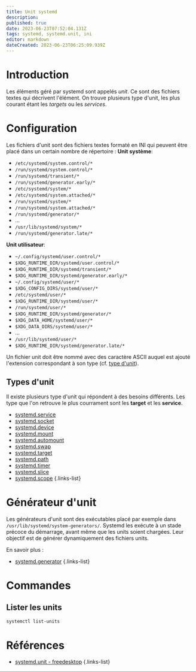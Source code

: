 ```yaml
---
title: Unit systemd
description: 
published: true
date: 2023-06-23T07:52:04.131Z
tags: systemd, systemd.unit, ini
editor: markdown
dateCreated: 2023-06-23T06:25:09.939Z
---
```


# Introduction
Les éléments géré par systemd sont appelés *unit*. Ce sont des fichiers textes qui décrivent l'élément. On trouve plusieurs type d'unit, les plus courant étant les *targets* ou les *services*.

# Configuration
Les fichiers d'unit sont des fichiers textes formaté en INI qui peuvent être placé dans un certain nombre de répertoire :
**Unit système**:
- `/etc/systemd/system.control/*`
- `/run/systemd/system.control/*`
- `/run/systemd/transient/*`
- `/run/systemd/generator.early/*`
- `/etc/systemd/system/*`
- `/etc/systemd/system.attached/*`
- `/run/systemd/system/*`
- `/run/systemd/system.attached/*`
- `/run/systemd/generator/*`
- …
- `/usr/lib/systemd/system/*`
- `/run/systemd/generator.late/*`

**Unit utilisateur**:
- `~/.config/systemd/user.control/*`
- `$XDG_RUNTIME_DIR/systemd/user.control/*`
- `$XDG_RUNTIME_DIR/systemd/transient/*`
- `$XDG_RUNTIME_DIR/systemd/generator.early/*`
- `~/.config/systemd/user/*`
- `$XDG_CONFIG_DIRS/systemd/user/*`
- `/etc/systemd/user/*`
- `$XDG_RUNTIME_DIR/systemd/user/*`
- `/run/systemd/user/*`
- `$XDG_RUNTIME_DIR/systemd/generator/*`
- `$XDG_DATA_HOME/systemd/user/*`
- `$XDG_DATA_DIRS/systemd/user/*`
- …
- `/usr/lib/systemd/user/*`
- `$XDG_RUNTIME_DIR/systemd/generator.late/*`

Un fichier unit doit être nommé avec des caractère ASCII auquel est ajouté l'extension correspondant à son type (cf. [type d'unit](/systemd/unit#types-dunit)).

## Types d'unit
Il existe plusieurs type d'unit qui répondent à des besoins différents. Les type que l'on retrouve le plus courrament sont les **target** et les **service**.

- [systemd.service](/systemd/unit/service)
- [systemd.socket](/systemd/unit/socket)
- [systemd.device](/systemd/unit/device)
- [systemd.mount](/systemd/unit/mount)
- [systemd.automount](/systemd/unit/automount)
- [systemd.swap](/systemd/unit/swap)
- [systemd.target](/systemd/unit/target)
- [systemd.path](/systemd/unit/path)
- [systemd.timer](/systemd/unit/timer)
- [systemd.slice](/systemd/unit/slice)
- [systemd.scope](/systemd/unit/scope)
{.links-list}

# Générateur d'unit
Les générateurs d'unit sont des exécutables placé par exemple dans `/usr/lib/systemd/system-generators/`. Systemd les exécute à un stade précoce du démarrage, avant même que les units soient chargées. Leur objectif est de générer dynamiquement des fichiers units.

En savoir plus :
- [systemd.generator](/systemd/unit/generator)
{.links-list}

# Commandes
## Lister les units
```bash
systemctl list-units
```

# Références
- [systemd.unit - freedesktop](https://www.freedesktop.org/software/systemd/man/systemd.unit.html)
{.links-list}